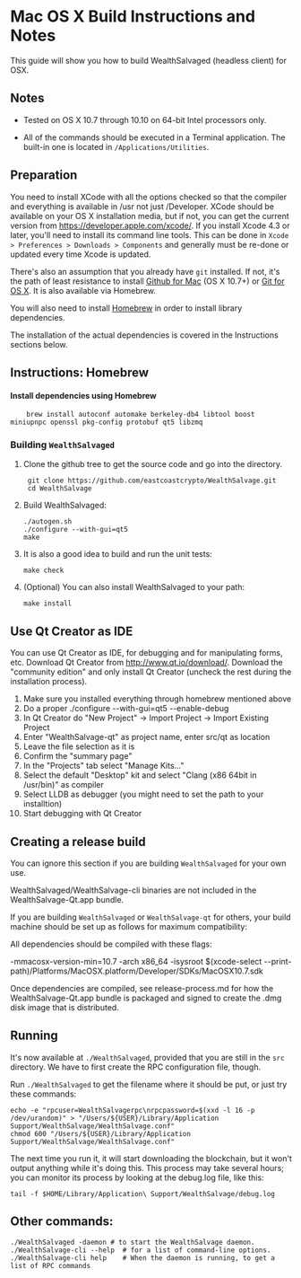 Mac OS X Build Instructions and Notes
====================================
This guide will show you how to build WealthSalvaged (headless client) for OSX.

Notes
-----

* Tested on OS X 10.7 through 10.10 on 64-bit Intel processors only.

* All of the commands should be executed in a Terminal application. The
built-in one is located in `/Applications/Utilities`.

Preparation
-----------

You need to install XCode with all the options checked so that the compiler
and everything is available in /usr not just /Developer. XCode should be
available on your OS X installation media, but if not, you can get the
current version from https://developer.apple.com/xcode/. If you install
Xcode 4.3 or later, you'll need to install its command line tools. This can
be done in `Xcode > Preferences > Downloads > Components` and generally must
be re-done or updated every time Xcode is updated.

There's also an assumption that you already have `git` installed. If
not, it's the path of least resistance to install [Github for Mac](https://mac.github.com/)
(OS X 10.7+) or
[Git for OS X](https://code.google.com/p/git-osx-installer/). It is also
available via Homebrew.

You will also need to install [Homebrew](http://brew.sh) in order to install library
dependencies.

The installation of the actual dependencies is covered in the Instructions
sections below.

Instructions: Homebrew
----------------------

#### Install dependencies using Homebrew

        brew install autoconf automake berkeley-db4 libtool boost miniupnpc openssl pkg-config protobuf qt5 libzmq

### Building `WealthSalvaged`

1. Clone the github tree to get the source code and go into the directory.

        git clone https://github.com/eastcoastcrypto/WealthSalvage.git
        cd WealthSalvage

2.  Build WealthSalvaged:

        ./autogen.sh
        ./configure --with-gui=qt5
        make

3.  It is also a good idea to build and run the unit tests:

        make check

4.  (Optional) You can also install WealthSalvaged to your path:

        make install

Use Qt Creator as IDE
------------------------
You can use Qt Creator as IDE, for debugging and for manipulating forms, etc.
Download Qt Creator from http://www.qt.io/download/. Download the "community edition" and only install Qt Creator (uncheck the rest during the installation process).

1. Make sure you installed everything through homebrew mentioned above
2. Do a proper ./configure --with-gui=qt5 --enable-debug
3. In Qt Creator do "New Project" -> Import Project -> Import Existing Project
4. Enter "WealthSalvage-qt" as project name, enter src/qt as location
5. Leave the file selection as it is
6. Confirm the "summary page"
7. In the "Projects" tab select "Manage Kits..."
8. Select the default "Desktop" kit and select "Clang (x86 64bit in /usr/bin)" as compiler
9. Select LLDB as debugger (you might need to set the path to your installtion)
10. Start debugging with Qt Creator

Creating a release build
------------------------
You can ignore this section if you are building `WealthSalvaged` for your own use.

WealthSalvaged/WealthSalvage-cli binaries are not included in the WealthSalvage-Qt.app bundle.

If you are building `WealthSalvaged` or `WealthSalvage-qt` for others, your build machine should be set up
as follows for maximum compatibility:

All dependencies should be compiled with these flags:

 -mmacosx-version-min=10.7
 -arch x86_64
 -isysroot $(xcode-select --print-path)/Platforms/MacOSX.platform/Developer/SDKs/MacOSX10.7.sdk

Once dependencies are compiled, see release-process.md for how the WealthSalvage-Qt.app
bundle is packaged and signed to create the .dmg disk image that is distributed.

Running
-------

It's now available at `./WealthSalvaged`, provided that you are still in the `src`
directory. We have to first create the RPC configuration file, though.

Run `./WealthSalvaged` to get the filename where it should be put, or just try these
commands:

    echo -e "rpcuser=WealthSalvagerpc\nrpcpassword=$(xxd -l 16 -p /dev/urandom)" > "/Users/${USER}/Library/Application Support/WealthSalvage/WealthSalvage.conf"
    chmod 600 "/Users/${USER}/Library/Application Support/WealthSalvage/WealthSalvage.conf"

The next time you run it, it will start downloading the blockchain, but it won't
output anything while it's doing this. This process may take several hours;
you can monitor its process by looking at the debug.log file, like this:

    tail -f $HOME/Library/Application\ Support/WealthSalvage/debug.log

Other commands:
-------

    ./WealthSalvaged -daemon # to start the WealthSalvage daemon.
    ./WealthSalvage-cli --help  # for a list of command-line options.
    ./WealthSalvage-cli help    # When the daemon is running, to get a list of RPC commands
